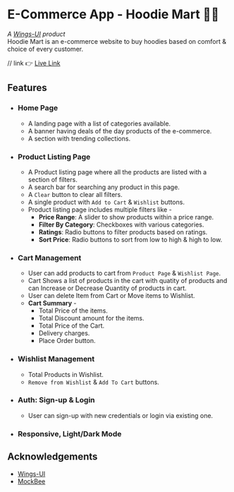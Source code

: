 # E-Commerce App - Hoodie Mart 🧥👚

_A [Wings-UI](https://wings-ui.netlify.app/) product_  
Hoodie Mart is an e-commerce website to buy hoodies based on comfort & choice of every customer.




// link 
👉 [Live Link](https://ecom-hoodie-mart.netlify.app/)

## **Features**

- ### **Home Page**

  - A landing page with a list of categories available.
  - A banner having deals of the day products of the e-commerce.
  - A section with trending collections.

- ### **Product Listing Page**

  - A Product listing page where all the products are listed with a section of filters.
  - A search bar for searching any product in this page.
  - A `Clear` button to clear all filters.
  - A single product with `Add to Cart` & `Wishlist` buttons.
  - Product listing page includes multiple filters like -
    - **Price Range**: A slider to show products within a price range.
    - **Filter By Category**: Checkboxes with various categories.
    - **Ratings**: Radio buttons to filter products based on ratings.
    - **Sort Price**: Radio buttons to sort from low to high & high to low.

- ### **Cart Management**

  - User can add products to cart from `Product Page` & `Wishlist Page`.
  - Cart Shows a list of products in the cart with quatity of products and can Increase or Decrease Quantity of products in cart.
  - User can delete Item from Cart or Move items to Wishlist.
  - **Cart Summary** -
    - Total Price of the items.
    - Total Discount amount for the items.
    - Total Price of the Cart.
    - Delivery charges.
    - Place Order button.

- ### **Wishlist Management**

  - Total Products in Wishlist.
  - `Remove from Wishlist` & `Add To Cart` buttons.

- ### **Auth: Sign-up & Login**

  - User can sign-up with new credentials or login via existing one.

- ### **Responsive, Light/Dark Mode**

## **Acknowledgements**

- [Wings-UI](https://wings-ui.netlify.app/)
- [MockBee](https://mockbee.netlify.app/)
